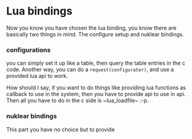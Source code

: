 # Lua bindings

Now you know you have chosen the lua binding, you know there are basically two
things in mind. The configure setup and nuklear bindings.


### configurations
you can simply set it up like a table, then query the table entries in the c
code. Another way, you can do a `request(configurator)`, and use a provided lua
api to work.

How should I say, if you want to do things like providing lua functions as
callback to use in the system, then you have to provide api to use in api.
Then all you have to do in the c side is ~lua_loadfile~ :-p.


### nuklear bindings
This part you have no choice but to provide
